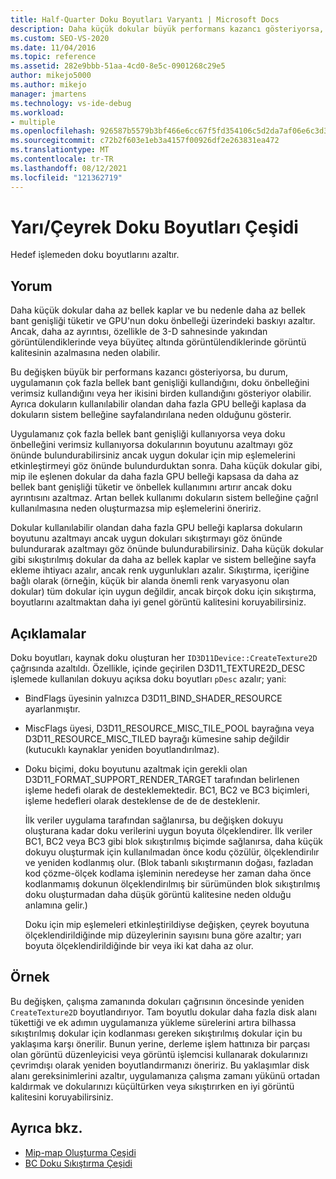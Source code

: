 ```yaml
---
title: Half-Quarter Doku Boyutları Varyantı | Microsoft Docs
description: Daha küçük dokular büyük performans kazancı gösteriyorsa, bellek bant genişliği baskısı veya GPU doku önbelleğinin verimsiz kullanımı önerebilir. Doku boyutlarını küçültmeyi göz önünde bulundurabilirsiniz.
ms.custom: SEO-VS-2020
ms.date: 11/04/2016
ms.topic: reference
ms.assetid: 282e9bbb-51aa-4cd0-8e5c-0901268c29e5
author: mikejo5000
ms.author: mikejo
manager: jmartens
ms.technology: vs-ide-debug
ms.workload:
- multiple
ms.openlocfilehash: 926587b5579b3bf466e6cc67f5fd354106c5d2da7af06e6c3d3a42a38ef3fb69
ms.sourcegitcommit: c72b2f603e1eb3a4157f00926df2e263831ea472
ms.translationtype: MT
ms.contentlocale: tr-TR
ms.lasthandoff: 08/12/2021
ms.locfileid: "121362719"
---
```

# <a name="halfquarter-texture-dimensions-variant"></a>Yarı/Çeyrek Doku Boyutları Çeşidi
Hedef işlemeden doku boyutlarını azaltır.

## <a name="interpretation"></a>Yorum
 Daha küçük dokular daha az bellek kaplar ve bu nedenle daha az bellek bant genişliği tüketir ve GPU'nun doku önbelleği üzerindeki baskıyı azaltır. Ancak, daha az ayrıntısı, özellikle de 3-D sahnesinde yakından görüntülendiklerinde veya büyüteç altında görüntülendiklerinde görüntü kalitesinin azalmasına neden olabilir.

 Bu değişken büyük bir performans kazancı gösteriyorsa, bu durum, uygulamanın çok fazla bellek bant genişliği kullandığını, doku önbelleğini verimsiz kullandığını veya her ikisini birden kullandığını gösteriyor olabilir. Ayrıca dokuların kullanılabilir olandan daha fazla GPU belleği kaplasa da dokuların sistem belleğine sayfalandırılana neden olduğunu gösterir.

 Uygulamanız çok fazla bellek bant genişliği kullanıyorsa veya doku önbelleğini verimsiz kullanıyorsa dokularının boyutunu azaltmayı göz önünde bulundurabilirsiniz ancak uygun dokular için mip eşlemelerini etkinleştirmeyi göz önünde bulundurduktan sonra. Daha küçük dokular gibi, mip ile eşlenen dokular da daha fazla GPU belleği kapsasa da daha az bellek bant genişliği tüketir ve önbellek kullanımını artırır ancak doku ayrıntısını azaltmaz. Artan bellek kullanımı dokuların sistem belleğine çağrıl kullanılmasına neden oluşturmazsa mip eşlemelerini öneririz.

 Dokular kullanılabilir olandan daha fazla GPU belleği kaplarsa dokuların boyutunu azaltmayı ancak uygun dokuları sıkıştırmayı göz önünde bulundurarak azaltmayı göz önünde bulundurabilirsiniz. Daha küçük dokular gibi sıkıştırılmış dokular da daha az bellek kaplar ve sistem belleğine sayfa ekleme ihtiyacı azalır, ancak renk uygunlukları azalır. Sıkıştırma, içeriğine bağlı olarak (örneğin, küçük bir alanda önemli renk varyasyonu olan dokular) tüm dokular için uygun değildir, ancak birçok doku için sıkıştırma, boyutlarını azaltmaktan daha iyi genel görüntü kalitesini koruyabilirsiniz.

## <a name="remarks"></a>Açıklamalar
 Doku boyutları, kaynak doku oluşturan her `ID3D11Device::CreateTexture2D` çağrısında azaltıldı. Özellikle, içinde geçirilen D3D11_TEXTURE2D_DESC işlemede kullanılan dokuyu açıksa doku boyutları `pDesc` azalır; yani:

- BindFlags üyesinin yalnızca D3D11_BIND_SHADER_RESOURCE ayarlanmıştır.

- MiscFlags üyesi, D3D11_RESOURCE_MISC_TILE_POOL bayrağına veya D3D11_RESOURCE_MISC_TILED bayrağı kümesine sahip değildir (kutucuklı kaynaklar yeniden boyutlandırılmaz).

- Doku biçimi, doku boyutunu azaltmak için gerekli olan D3D11_FORMAT_SUPPORT_RENDER_TARGET tarafından belirlenen işleme hedefi olarak de desteklemektedir. BC1, BC2 ve BC3 biçimleri, işleme hedefleri olarak desteklense de de de desteklenir.

  İlk veriler uygulama tarafından sağlanırsa, bu değişken dokuyu oluşturana kadar doku verilerini uygun boyuta ölçeklendirer. İlk veriler BC1, BC2 veya BC3 gibi blok sıkıştırılmış biçimde sağlanırsa, daha küçük dokuyu oluşturmak için kullanılmadan önce kodu çözülür, ölçeklendirılır ve yeniden kodlanmış olur. (Blok tabanlı sıkıştırmanın doğası, fazladan kod çözme-ölçek kodlama işleminin neredeyse her zaman daha önce kodlanmamış dokunun ölçeklendirılmış bir sürümünden blok sıkıştırılmış doku oluşturmadan daha düşük görüntü kalitesine neden olduğu anlamına gelir.)

  Doku için mip eşlemeleri etkinleştirildiyse değişken, çeyrek boyutuna ölçeklendirildiğinde mip düzeylerinin sayısını buna göre azaltır; yarı boyuta ölçeklendirildiğinde bir veya iki kat daha az olur.

## <a name="example"></a>Örnek
 Bu değişken, çalışma zamanında dokuları çağrısının öncesinde yeniden `CreateTexture2D` boyutlandırıyor. Tam boyutlu dokular daha fazla disk alanı tükettiği ve ek adımın uygulamanıza yükleme sürelerini artıra bilhassa sıkıştırılmış dokular için kodlanması gereken sıkıştırılmış dokular için bu yaklaşıma karşı önerilir. Bunun yerine, derleme işlem hattınıza bir parçası olan görüntü düzenleyicisi veya görüntü işlemcisi kullanarak dokularınızı çevrimdışı olarak yeniden boyutlandırmanızı öneririz. Bu yaklaşımlar disk alanı gereksinimlerini azaltır, uygulamanıza çalışma zamanı yükünü ortadan kaldırmak ve dokularınızı küçültürken veya sıkıştırırken en iyi görüntü kalitesini koruyabilirsiniz.

## <a name="see-also"></a>Ayrıca bkz.
- [Mip-map Oluşturma Çeşidi](mip-map-generation-variant.md)
- [BC Doku Sıkıştırma Çeşidi](bc-texture-compression-variant.md)